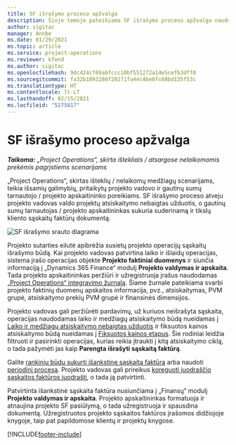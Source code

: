 ```yaml
---
title: SF išrašymo proceso apžvalga
description: Šioje temoje pateikiama SF išrašymo proceso apžvalga naudojant „Project Operations“, skirtą išteklių / nelaikomų medžiagų scenarijams.
author: sigitac
manager: Annbe
ms.date: 01/29/2021
ms.topic: article
ms.service: project-operations
ms.reviewer: kfend
ms.author: sigitac
ms.openlocfilehash: 9dc424cf69abfccc10bf551272a14e5cefb3dff0
ms.sourcegitcommit: fa32b1893286f20271fa4ec4be8fc68bd135f53c
ms.translationtype: HT
ms.contentlocale: lt-LT
ms.lasthandoff: 02/15/2021
ms.locfileid: "5275817"
---
```

# <a name="invoicing-process-overview"></a>SF išrašymo proceso apžvalga

_**Taikoma:** „Project Operations“, skirta ištekliais / atsargose nelaikomomis prekėmis pagrįstiems scenarijams_

„Project Operations“, skirtas išteklių / nelaikomų medžiagų scenarijams, teikia išsamių galimybių, pritaikytų projekto vadovo ir gautinų sumų tarnautojo / projekto apskaitininko poreikiams. SF išrašymo proceso atveju projekto vadovas valdo projektų atsiskaitymo nebaigtas užduotis, o gautinų sumų tarnautojas / projekto apskaitininkas sukuria suderinamą ir tikslų kliento sąskaitų faktūrų dokumentą.

![SF išrašymo srauto diagrama](./media/invoicing-flow.png)

Projekto sutarties eilutė apibrėžia susietų projekto operacijų sąskaitų išrašymo būdą. Kai projekto vadovas patvirtina laiko ir išlaidų operacijas, sistema įrašo operacijas objekte **Projekto faktiniai duomenys** ir siunčia informaciją į „Dynamics 365 Finance“ modulį **Projekto valdymas ir apskaita**. Tada projekto apskaitininkas peržiūri ir užregistruoja įrašus naudodamas [„Project Operations“ integravimo žurnalą](../project-accounting/project-operations-integration-journal.md). Šiame žurnale pateikiama svarbi projekto faktinių duomenų apskaitos informacija, pvz., atsiskaitymas, PVM grupė, atsiskaitymo prekių PVM grupė ir finansinės dimensijos.

Projekto vadovas gali peržiūrėti pardavimų, už kuriuos neišrašyta sąskaita, operacijas naudodamas laiko ir medžiagų atsiskaitymo būdą nueidamas į [Laiko ir medžiagų atsiskaitymo nebaigtas užduotis](../proforma-invoicing/manage-billing-backlog.md#time-and-material-billing-backlog) ir fiksuotos kainos atsiskaitymo būdą nueidamas į [Fiksuotos kainos etapus](../proforma-invoicing/manage-billing-backlog.md#fixed-price-milestones). Šie rodiniai leidžia filtruoti ir pasirinkti operacijas, kurias reikia įtraukti į kitą atsiskaitymo ciklą, o tada pažymėti jas kaip **Parengta išrašyti sąskaitą faktūrą**.

Galite [rankiniu būdu sukurti išankstinę sąskaitą faktūrą](../proforma-invoicing/create-manual-proforma-invoice.md) arba naudoti [periodinį procesą](../proforma-invoicing/configure-automated-invoice-creation.md). Projekto vadovas gali prireikus [koreguoti juodraščio sąskaitos faktūros juodraštį](../proforma-invoicing/manage-proforma-invoice.md), o tada ją patvirtinti.

Patvirtinta išankstinė sąskaita faktūra nusiunčiama į „Finansų“ modulį **Projekto valdymas ir apskaita**. Projekto apskaitininkas formatuoja ir atnaujina projekto SF pasiūlymą, o tada užregistruoja ir spausdina dokumentą. Užregistruotos projekto sąskaitos faktūros įrašomos didžiojoje knygoje, taip pat papildomose klientų ir projektų knygose.


[!INCLUDE[footer-include](../includes/footer-banner.md)]